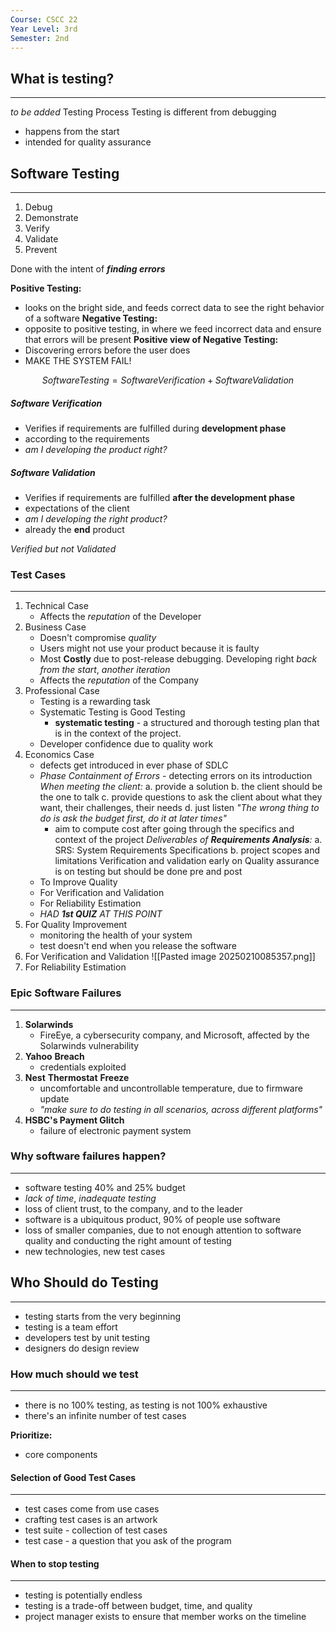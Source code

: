 ```yaml
---
Course: CSCC 22
Year Level: 3rd
Semester: 2nd
---
```

## What is testing?
---
*to be added*
Testing Process
Testing is different from debugging
- happens from the start
- intended for quality assurance

## Software Testing
---
1. Debug
2. Demonstrate
3. Verify
4. Validate
5. Prevent

Done with the intent of ***finding errors***

**Positive Testing:**
- looks on the bright side, and feeds correct data to see the right behavior of a software
**Negative Testing:**
- opposite to positive testing, in where we feed incorrect data and ensure that errors will be present
**Positive view of Negative Testing:**
- Discovering errors before the user does
- MAKE THE SYSTEM FAIL!

$$ SoftwareTesting = Software Verification + Software Validation$$

##### Software Verification
 - Verifies if requirements are fulfilled during **development phase**
 - according to the requirements
 - *am I developing the product right?*
##### Software Validation
 - Verifies if requirements are fulfilled **after the development phase**
 - expectations of the client
 - *am I developing the right product?*
- already the **end** product

*Verified but not Validated*

### Test Cases
---
1. Technical Case
	- Affects the *reputation* of the Developer
2. Business Case
	- Doesn't compromise *quality*
	- Users might not use your product because it is faulty
	- Most **Costly** due to post-release debugging. Developing right *back from the start*, *another iteration*
	- Affects the *reputation* of the Company
3. Professional Case
	- Testing is a rewarding task
	- Systematic Testing is Good Testing
		- **systematic testing** - a structured and thorough testing plan that is in the context of the project.
	- Developer confidence due to quality work
4. Economics Case
	- defects get introduced in ever phase of SDLC
	- *Phase Containment of Errors* - detecting errors on its introduction
		*When meeting the client:*
			a. provide a solution
			b. the client should be the one to talk
			c. provide questions to ask the client about what they want, their challenges, their needs
			d. just listen
		 *"The wrong thing to do is ask the budget first, do it at later times"*
		 - aim to compute cost after going through the specifics and context of the project
		*Deliverables of **Requirements Analysis**:*
			a. SRS: System Requirements Specifications
			b. project scopes and limitations
	Verification and validation early on
	Quality assurance is on testing but should be done pre and post
	- To Improve Quality
	- For Verification and Validation
	- For Reliability Estimation
	- *HAD **1st QUIZ** AT THIS POINT*
5. For Quality Improvement
	- monitoring the health of your system
	- test doesn't end when you release the software
6. For Verification and Validation
	![[Pasted image 20250210085357.png]]
7. For Reliability Estimation


### Epic Software Failures
---
1. **Solarwinds**
	- FireEye, a cybersecurity company, and Microsoft, affected by the Solarwinds vulnerability
2. **Yahoo** **Breach**
	- credentials exploited
3. **Nest** **Thermostat** **Freeze**
	- uncomfortable and uncontrollable temperature, due to firmware update
	- *"make sure to do testing in all scenarios, across different platforms"*
4. **HSBC's Payment Glitch**
	- failure of electronic payment system

### Why software failures happen?
---
- software testing 40% and 25% budget
- *lack of time*, *inadequate testing*
- loss of client trust, to the company, and to the leader
- software is a ubiquitous product, 90% of people use software
- loss of smaller companies, due to not enough attention to software quality and conducting the right amount of testing
- new technologies, new test cases

## Who Should do Testing
---
- testing starts from the very beginning
- testing is a team effort
- developers test by unit testing
- designers do design review

### How much should we test
---
- there is no 100% testing, as testing is not 100% exhaustive
- there's an infinite number of test cases

**Prioritize:**
- core components

#### Selection of Good Test Cases
---
- test cases come from use cases
- crafting test cases is an artwork
- test suite - collection of test cases
- test case - a question that you ask of the program

#### When to stop testing
---
- testing is potentially endless
- testing is a trade-off between budget, time, and quality
- project manager exists to ensure that member works on the timeline